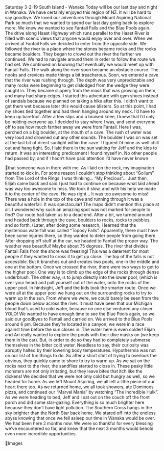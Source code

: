 Saturday 3-2-19
South Island - Wanaka
Today will be our last day and night in Wanaka. We have certainly enjoyed this region of NZ.
It will be hard to say goodbye. We loved our adventures through Mount Aspiring National Park
so much that we wanted to spend our last day going back to explore more. We knew we
wanted to see Fantail Falls and the Blue Pools again. The drive along Haast Highway which
runs parallel to the Haast River is filled with scenic views that anyone would enjoy over and
over.
When we arrived at Fantail Falls we decided to enter from the opposite side. We followed the
river to a place where the stones became rocks and the rocks became boulders. They began
to crowd out the river the further we continued. We had to navigate around them in order to
follow the route we had set. We continued on knowing that eventually we would meet up
with Fantail Falls. The walk along the river soon became an obstacle course. The nooks and
crevices made things a bit treacherous. Soon, we entered a cave that the river was rushing
through. The depth was very unpredictable and many rocks were beginning to get dislodged
from the wedge they were caught in. They became slippery from the moss that was growing
on them, and many had sharp edges.
I started this adventure with gym shoes instead of sandals because we planned on taking a
hike after this. I didn’t want to get them wet because later this would cause blisters. So at this
point, I had my shoes tied together and had them hanging around my neck. I’d have to keep
up barefoot. After a few slips and a bruised knee, I knew that I’d only be holding everyone
up. I decided to stay where I was, and send everyone off to see how much farther away we
were from Fantail.
Here I was, perched on a big boulder, at the mouth of a cave. The rush of water was very
loud and drowned out any other sounds. The boulder I was on was set at the last bit of direct
sunlight within the cave. I figured I’d mine as well chill out and hang tight. So, I laid there in
the sun waiting for Jeff and the kids to return. It was an interesting predicament I found myself
in. No other people had passed by, and if I hadn’t have paid attention I’d have never known

that someone was in there with me. As I laid on the rock, my imagination started to kick in.
For some reason I couldn’t stop thinking about “Gollum” from The Lord of the Rings. I was
thinking… “My Precious”…
Just then, Elijah came back and said I just had to continue on because what laid ahead was
way too awesome to miss. We took it slow, and with his help we made it to the center of the
cave. He was right… It was too awesome to miss! There was a hole in the top of the cave
and running through it was a beautiful waterfall. It was spectacular! The maps didn’t mention
this place at all. I wondered why such an amazing spot was not marked for people to find?
Our route had taken us to a dead end. After a bit, we turned around and headed back
through the cave, boulders to rocks, rocks to pebbles, and so forth. (Later, after doing some
research, I learned that the mysterious waterfall was called “Toposy Falls”. Apparently, there
must have been some injuries there, so they wanted to deter people from going there.
After dropping off stuff at the car, we headed to Fantail the proper way. The weather was
beautiful! Maybe about 75 degrees. The river that divides Fantail Falls from the shore was
freezing! This was a deterrent for most people if they wanted to cross it to get up close. The
top of the falls is not accessible. But it branches out and creates two pools, one in the middle
and one at the bottom. Once we crossed the river, there were two ways to get to the higher
pool. One way is to climb up the edge of the rocks through dense underbrush. The other way,
is to jump directly into the lower pool, (which is over your head) and pull yourself out of the
water, onto the rocks of the upper pool. In hindsight, Jeff and the kids took the smarter route.
Once we were all at the upper pool we hung out on the surrounding rocks to try to warm up
in the sun. From where we were, we could barely be seen from the people down below across
the river. It must have been that our Michigan blood that’s used to cold water, because no
one else ventured any closer. YOLO! We wanted to have enough time to see the Blue Pools
again, so we said our goodbyes to Fantail and carried on.
We arrived to the Blue Pools around 6 pm. Because they’re located in a canyon, we were in
a race against time before the sun closes in. The water here is even colder! Elijah and Ari
really wanted to explore the pools with their dive masks on (we keep them in the car). But, in
order to do so they had to completely submerse themselves in the bitter cold water. Needless
to say, their curiosity was abruptly halted by their lowering body temperatures. Hypothermia
was not on our list of fun things to do. So after a short stint of trying to overlook the obvious,
they quickly came to shore to try to warm up. As we sat on the rocks next to the river, the
sandflies started to close in. These pesky little monsters are not only irritating, but they leave
bites that itch like the dickens! We decided that we were not only cold but hungry as well, so
we headed for home. As we left Mount Aspiring, we all left a little piece of our heart there
too.
As we returned home, we all took showers, ate Dominoes pizza, and continued our “Marvel
Mania” by watching “The Incredible Hulk”. As we were heading to bed, Jeff and I sat out on
the couch off the front porch and did some star-gazing. Everything is so much brighter here
because they don’t have light pollution. The Southern Cross hangs in the sky brighter than the
North Star back home. We stared off into the endless abyss knowing that once we fell asleep
our time in Wanaka would be over. We had been here 2 months now. We were so thankful
for every blessing we’ve encountered so far, and knew that the next 3 months would behold
even more incredible opportunities.

Images

